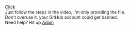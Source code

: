 [Click](https://youtu.be/ljmEVjviDi8?si=OfjAIBFeHOb3Xuda)
<br>
Just follow the steps in the video, I'm only providing the file.
<br>
Don't overuse it, your GitHub account could get banned.
<br>
Need help? Hit up [Adam](https://wa.me/6288973651517)

